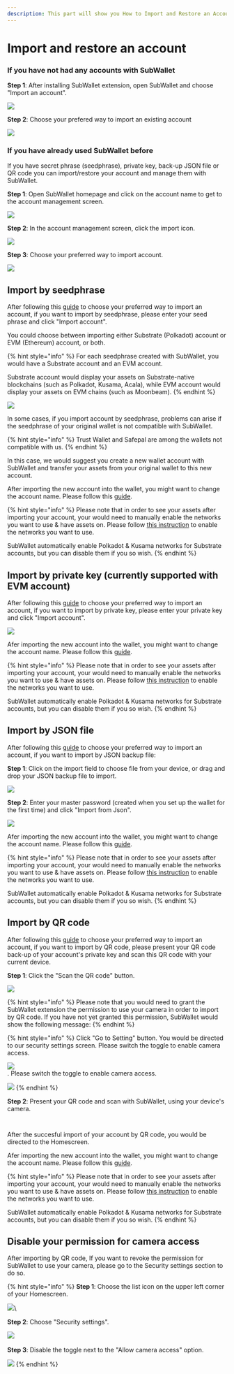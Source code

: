 ```yaml
---
description: This part will show you How to Import and Restore an Account on SubWallet.
---
```


# Import and restore an account

### If you have not had any accounts with SubWallet

**Step 1**: After installing SubWallet extension, open SubWallet and choose "Import an account".

![](<../../.gitbook/assets/image (13).png>)

**Step 2**: Choose your prefered way to import an existing account

![](<../../.gitbook/assets/Screenshot 2023-06-08 093513.png>)

### If you have already used SubWallet before

If you have secret phrase (seedphrase), private key, back-up JSON file or QR code you can import/restore your account and manage them with SubWallet.

**Step 1**: Open SubWallet homepage and click on the account name to get to the account management screen. &#x20;

![](<../../.gitbook/assets/image (12) (1) (2) (1).png>)

**Step 2**: In the account management screen, click the import icon.

![](https://files.gitbook.com/v0/b/gitbook-x-prod.appspot.com/o/spaces%2F2zseowhOCGE5xsJFb2z5%2Fuploads%2FnA5elIEwiVADORTkcDrF%2FScreenshot\_21.png?alt=media\&token=14fc8e7b-d870-4387-8bb5-8b9566504bc8)

**Step 3**: Choose your preferred way to import account.

![](<../../.gitbook/assets/image (15) (2) (1).png>)



## Import by seedphrase

After following this [guide](broken-reference) to choose your preferred way to import an account, if you want to import by seedphrase, please enter your seed phrase and click "Import account".&#x20;

You could choose between importing either Substrate (Polkadot) account or EVM (Ethereum) account, or both.&#x20;

{% hint style="info" %}
For each seedphrase created with SubWallet, you would have a Substrate account and an EVM account.&#x20;

Substrate account would display your assets on Substrate-native blockchains (such as Polkadot, Kusama, Acala), while EVM account would display your assets on EVM chains (such as Moonbeam).&#x20;
{% endhint %}

![](<../../.gitbook/assets/image (25) (2) (1).png>)

In some cases, if you import account by seedphrase, problems can arise if the seedphrase of your original wallet is not compatible with SubWallet.&#x20;

{% hint style="info" %}
Trust Wallet and Safepal are among the wallets not compatible with us.&#x20;
{% endhint %}

In this case, we would suggest you create a new wallet account with SubWallet and transfer your assets from your original wallet to this new account.&#x20;

After importing the new account into the wallet, you might want to change the account name. Please follow this [guide](switch-between-accounts-and-change-account-name.md).

{% hint style="info" %}
Please note that in order to see your assets after importing your account, your would need to manually enable the networks you want to use & have assets on. Please follow [this instruction](../customize-your-networks.md) to enable the networks you want to use.

SubWallet automatically enable Polkadot & Kusama networks for Substrate accounts, but you can disable them if you so wish.&#x20;
{% endhint %}

##

## Import by private key (currently supported with EVM account)

After following this [guide](broken-reference) to choose your preferred way to import an account, if you want to import by private key, please enter your  private key and click "Import account".

![](<../../.gitbook/assets/image (1) (1) (2) (2) (2).png>)

Afer importing the new account into the wallet, you might want to change the account name. Please follow this [guide](switch-between-accounts-and-change-account-name.md).

{% hint style="info" %}
Please note that in order to see your assets after importing your account, your would need to manually enable the networks you want to use & have assets on. Please follow [this instruction](../customize-your-networks.md) to enable the networks you want to use.

SubWallet automatically enable Polkadot & Kusama networks for Substrate accounts, but you can disable them if you so wish.
{% endhint %}

##

## Import by JSON file

After following this [guide](broken-reference) to choose your preferred way to import an account, if you want to import by JSON backup file:

**Step 1**: Click on the import field to choose file from your device, or drag and drop your JSON backup file to import.

![](<../../.gitbook/assets/image (10) (1) (2) (1) (1).png>)

**Step 2**: Enter your master password (created when you set up the wallet for the first time) and click "Import from Json".&#x20;

![](<../../.gitbook/assets/image (23) (1) (2).png>)

Afer importing the new account into the wallet, you might want to change the account name. Please follow this [guide](switch-between-accounts-and-change-account-name.md).

{% hint style="info" %}
Please note that in order to see your assets after importing your account, your would need to manually enable the networks you want to use & have assets on. Please follow [this instruction](../customize-your-networks.md) to enable the networks you want to use.

SubWallet automatically enable Polkadot & Kusama networks for Substrate accounts, but you can disable them if you so wish.
{% endhint %}

##

## Import by QR code

After following this [guide](broken-reference) to choose your preferred way to import an account, if you want to import by QR code, please present your QR code back-up of your account's private key and scan this QR code with your current device.&#x20;



**Step 1**: Click the "Scan the QR code" button.

![](https://files.gitbook.com/v0/b/gitbook-x-prod.appspot.com/o/spaces%2F2zseowhOCGE5xsJFb2z5%2Fuploads%2FaegDNDckWS5Pm0iHXNzy%2FScreenshot\_20.png?alt=media\&token=730ceed9-3975-4f66-b14f-4f3e03fd83f0)

{% hint style="info" %}
Please note that you would need to grant the SubWallet extension the permission to use your camera in order to import by QR code. If you have not yet granted this permission, SubWallet would show the following message:
{% endhint %}

{% hint style="info" %}
Click "Go to Setting" button. You would be directed to our security settings screen. Please switch the toggle to enable camera access.&#x20;

![](<../../.gitbook/assets/image (7) (3) (1).png>)\
. Please switch the toggle to enable camera access.&#x20;

![](<../../.gitbook/assets/image (24) (1) (2).png>)
{% endhint %}



**Step 2**: Present your QR code and scan with SubWallet, using your device's camera.&#x20;

<figure><img src="https://files.gitbook.com/v0/b/gitbook-x-prod.appspot.com/o/spaces%2F2zseowhOCGE5xsJFb2z5%2Fuploads%2Fo0LyV3teoGd7K13E4p9S%2Fimage.png?alt=media&#x26;token=487b39c8-2c48-4c67-a496-897714b2549e" alt=""><figcaption></figcaption></figure>

&#x20;

<figure><img src="https://files.gitbook.com/v0/b/gitbook-x-prod.appspot.com/o/spaces%2F2zseowhOCGE5xsJFb2z5%2Fuploads%2FdjKG4ygi6JOKuOifIOiZ%2F2.png?alt=media&#x26;token=9c47ee56-8444-4975-8927-8d32a024bd8e" alt=""><figcaption></figcaption></figure>

After the succesful import of your account by QR code, you would be directed to the Homescreen.&#x20;

Afer importing the new account into the wallet, you might want to change the account name. Please follow this [guide](switch-between-accounts-and-change-account-name.md).

{% hint style="info" %}
Please note that in order to see your assets after importing your account, your would need to manually enable the networks you want to use & have assets on. Please follow [this instruction](../customize-your-networks.md) to enable the networks you want to use.

SubWallet automatically enable Polkadot & Kusama networks for Substrate accounts, but you can disable them if you so wish.
{% endhint %}

## Disable your permission for camera access

After importing by QR code, If you want to revoke the permission for SubWallet to use your camera, please go to the Security settings section to do so.

{% hint style="info" %}
**Step 1**: Choose the list icon on the upper left corner of your Homescreen.

![](https://files.gitbook.com/v0/b/gitbook-x-prod.appspot.com/o/spaces%2F2zseowhOCGE5xsJFb2z5%2Fuploads%2F5JSrnZ74n3ImsMYrofiN%2FScreenshot\_2.png?alt=media\&token=7f65d518-d978-453b-9c3a-545f0a161e23)\


**Step 2**: Choose "Security settings".

![](https://files.gitbook.com/v0/b/gitbook-x-prod.appspot.com/o/spaces%2F2zseowhOCGE5xsJFb2z5%2Fuploads%2F8D78OrReXf4WQRZ258aZ%2FScreenshot\_5.png?alt=media\&token=506a8567-6d9b-4d29-8a99-1f4d291c571c)\
\
**Step 3**: Disable the toggle next to the "Allow camera access" option.&#x20;

![](https://files.gitbook.com/v0/b/gitbook-x-prod.appspot.com/o/spaces%2F2zseowhOCGE5xsJFb2z5%2Fuploads%2FjOdRHyvzxBLw6jOLlzZM%2FScreenshot\_4.png?alt=media\&token=d7c1e341-f1b4-4f6f-885d-109b21d49e41)
{% endhint %}
